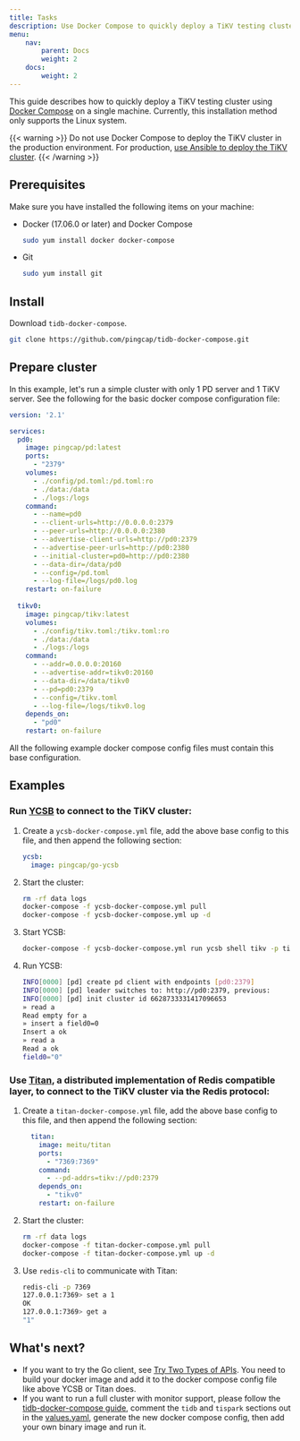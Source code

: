 ```yaml
---
title: Tasks
description: Use Docker Compose to quickly deploy a TiKV testing cluster on a single machine.
menu:
    nav:
        parent: Docs
        weight: 2
    docs:
        weight: 2
---
```


This guide describes how to quickly deploy a TiKV testing cluster using [Docker Compose](https://github.com/pingcap/tidb-docker-compose/) on a single machine. Currently, this installation method only supports the Linux system.

{{< warning >}}
Do not use Docker Compose to deploy the TiKV cluster in the production environment. For production, [use Ansible to deploy the TiKV cluster](../deploy/ansible).
{{< /warning >}}

## Prerequisites

Make sure you have installed the following items on your machine:

* Docker (17.06.0 or later) and Docker Compose

  ```bash
  sudo yum install docker docker-compose
  ```

* Git

  ```bash
  sudo yum install git
  ```

## Install 

Download `tidb-docker-compose`.

```bash
git clone https://github.com/pingcap/tidb-docker-compose.git
```

## Prepare cluster

In this example, let's run a simple cluster with only 1 PD server and 1 TiKV server. See the following for the basic docker compose configuration file:

```yaml
version: '2.1'

services:
  pd0:
    image: pingcap/pd:latest
    ports:
      - "2379"
    volumes:
      - ./config/pd.toml:/pd.toml:ro
      - ./data:/data
      - ./logs:/logs
    command:
      - --name=pd0
      - --client-urls=http://0.0.0.0:2379
      - --peer-urls=http://0.0.0.0:2380
      - --advertise-client-urls=http://pd0:2379
      - --advertise-peer-urls=http://pd0:2380
      - --initial-cluster=pd0=http://pd0:2380
      - --data-dir=/data/pd0
      - --config=/pd.toml
      - --log-file=/logs/pd0.log
    restart: on-failure
  
  tikv0:
    image: pingcap/tikv:latest
    volumes:
      - ./config/tikv.toml:/tikv.toml:ro
      - ./data:/data
      - ./logs:/logs
    command:
      - --addr=0.0.0.0:20160
      - --advertise-addr=tikv0:20160
      - --data-dir=/data/tikv0
      - --pd=pd0:2379
      - --config=/tikv.toml
      - --log-file=/logs/tikv0.log
    depends_on:
      - "pd0"
    restart: on-failure
```

All the following example docker compose config files must contain this base configuration.

## Examples

### Run [YCSB](https://github.com/pingcap/go-ycsb) to connect to the TiKV cluster:

1. Create a `ycsb-docker-compose.yml` file, add the above base config to this file, and then append the following section:

    ```yaml
    ycsb:
      image: pingcap/go-ycsb
    ```

2. Start the cluster:

    ```bash
    rm -rf data logs 
    docker-compose -f ycsb-docker-compose.yml pull 
    docker-compose -f ycsb-docker-compose.yml up -d
    ```

3. Start YCSB:

    ```bash
    docker-compose -f ycsb-docker-compose.yml run ycsb shell tikv -p tikv.pd=pd0:2379
    ```

4. Run YCSB:

    ```bash
    INFO[0000] [pd] create pd client with endpoints [pd0:2379]
    INFO[0000] [pd] leader switches to: http://pd0:2379, previous:
    INFO[0000] [pd] init cluster id 6628733331417096653
    » read a
    Read empty for a
    » insert a field0=0
    Insert a ok
    » read a
    Read a ok
    field0="0"
    ```

### Use [Titan](https://github.com/distributedio/titan), a distributed implementation of Redis compatible layer, to connect to the TiKV cluster via the Redis protocol:

1. Create a `titan-docker-compose.yml` file, add the above base config to this file, and then append the following section:

    ```yaml
      titan:
        image: meitu/titan
        ports:
          - "7369:7369"
        command:
          - --pd-addrs=tikv://pd0:2379
        depends_on:
          - "tikv0"
        restart: on-failure    
    ```

2. Start the cluster:

    ```bash
    rm -rf data logs 
    docker-compose -f titan-docker-compose.yml pull
    docker-compose -f titan-docker-compose.yml up -d
    ```

3. Use `redis-cli` to communicate with Titan:

    ```bash
    redis-cli -p 7369
    127.0.0.1:7369> set a 1
    OK
    127.0.0.1:7369> get a
    "1"
    ```

## What's next?

+ If you want to try the Go client, see [Try Two Types of APIs](../../reference/clients/go-client-api.md). You need to build your docker image and add it to the docker compose config file like above YCSB or Titan does. 
+ If you want to run a full cluster with monitor support, please follow the [tidb-docker-compose guide](https://github.com/pingcap/tidb-docker-compose/blob/master/README.md), comment the `tidb` and `tispark` sections out in the [values.yaml](https://github.com/pingcap/tidb-docker-compose/blob/master/compose/values.yaml), generate the new docker compose config, then add your own binary image and run it.
